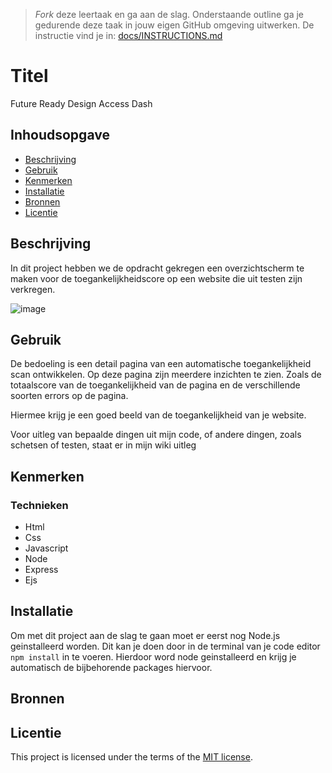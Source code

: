 > _Fork_ deze leertaak en ga aan de slag. Onderstaande outline ga je gedurende deze taak in jouw eigen GitHub omgeving uitwerken. De instructie vind je in: [docs/INSTRUCTIONS.md](docs/INSTRUCTIONS.md)

# Titel
Future Ready Design Access Dash

## Inhoudsopgave

  * [Beschrijving](#beschrijving)
  * [Gebruik](#gebruik)
  * [Kenmerken](#kenmerken)
  * [Installatie](#installatie)
  * [Bronnen](#bronnen)
  * [Licentie](#licentie)

## Beschrijving
In dit project hebben we de opdracht gekregen een overzichtscherm te maken voor de toegankelijkheidscore op een website die uit testen zijn verkregen. 

![image](https://github.com/koeenm/sprint-12-proof-of-concept/assets/144009715/d6aa32a8-9f47-4d75-b280-55a8aabf0253)

<!-- Bij Beschrijving staat kort beschreven wat voor project het is en wat je hebt gemaakt -->
<!-- Voeg een mooie poster visual toe 📸 -->
<!-- Voeg een link toe naar Github Pages 🌐-->

## Gebruik
De bedoeling is een detail pagina van een automatische toegankelijkheid scan ontwikkelen. Op deze pagina zijn meerdere inzichten te zien. Zoals de totaalscore van de toegankelijkheid van de pagina en de verschillende soorten errors op de pagina. 

Hiermee krijg je een goed beeld van de toegankelijkheid van je website.
<!-- Bij Gebruik staat de user story, hoe het werkt en wat je er mee kan. -->

Voor uitleg van bepaalde dingen uit mijn code, of andere dingen, zoals schetsen of testen, staat er in mijn wiki uitleg

## Kenmerken
### Technieken
- Html
- Css
- Javascript
- Node
- Express
- Ejs
<!-- Bij Kenmerken staat welke technieken zijn gebruikt en hoe. Wat is de HTML structuur? Wat zijn de belangrijkste dingen in CSS? Wat is er met JS gedaan en hoe? Misschien heb je iets met NodeJS gedaan, of heb je een framwork of library gebruikt? -->

## Installatie
Om met dit project aan de slag te gaan moet er eerst nog Node.js geinstalleerd worden. Dit kan je doen door in de terminal van je code editor `npm install` in te voeren. Hierdoor word node geinstalleerd en krijg je automatisch de bijbehorende packages hiervoor. 
<!-- Bij Instalatie staat hoe een andere developer aan jouw repo kan werken -->

## Bronnen

## Licentie

This project is licensed under the terms of the [MIT license](./LICENSE).

